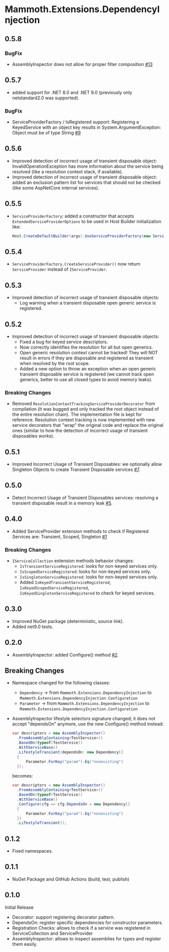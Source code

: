 # Mammoth.Extensions.DependencyInjection

## 0.5.8

### BugFix

- AssemblyInspector does not allow for proper filter composition [#13](https://github.com/PrimordialCode/Mammoth.Extensions.DependencyInjection/issues/13)

## 0.5.7

- added support for .NET 8.0 and .NET 9.0 (previously only netstandard2.0 was supported).

### BugFix

- ServiceProviderFactory / IsRegistered support: Registering a KeyedService with an object key results in System.ArgumentException: Object must be of type String [#9](https://github.com/PrimordialCode/Mammoth.Extensions.DependencyInjection/issues/9)

## 0.5.6

- Improved detection of incorrect usage of transient disposable object: InvalidOperationException has more information about the service being resolved (like a resolution context stack, if available).
- Improved detection of incorrect usage of transient disposable object: added an exclusion pattern list for services that should not be checked (like some AspNetCore internal services).

## 0.5.5

- `ServiceProviderFactory`: added a constructor that accepts `ExtendedServiceProviderOptions` to be used in Host Builder initialization like:
  ```csharp
  Host.CreateDefaultBuilder(args).UseServiceProviderFactory(new ServiceProviderFactory(new ExtendedServiceProviderOptions()))
  ```

## 0.5.4

- `ServiceProviderFactory.CreateServiceProvider()` now return `ServiceProvider` instead of `IServiceProvider`.

## 0.5.3

- Improved detection of incorrect usage of transient disposable objects:
  - Log warning when a transient disposable open generic service is registered.

## 0.5.2

- Improved detection of incorrect usage of transient disposable objects:
  - Fixed a bug for keyed service descriptors.
  - Now correctly identifies the resolution for all but open generics.
  - Open generic resolution context cannot be tracked! They will NOT result in errors if they are disposable and registered as transient when resolved by the root scope.
  - Added a new option to throw an exception when an open generic transient disposable service is registered (we cannot track open generics, better to use all closed types to avoid memory leaks).

### Breaking Changes

- Removed `ResolutionContextTrackingServiceProviderDecorator` from compilation (it was bugged and only tracked the root object instead of the entire resolution chain). The implementation file is kept for reference. Resolution context tracking is now implemented with new service decorators that "wrap" the original code and replace the original ones (similar to how the detection of incorrect usage of transient disposables works).

## 0.5.1

- Improved Incorrect Usage of Transient Disposables: we optionally allow Singleton Objects to create Transient Disposable services [#7](https://github.com/PrimordialCode/Mammoth.Extensions.DependencyInjection/issues/7).

## 0.5.0

- Detect Incorrect Usage of Transient Disposables services: resolving a transient disposable result in a memory leak [#5](https://github.com/PrimordialCode/Mammoth.Extensions.DependencyInjection/issues/5).

## 0.4.0

- Added ServiceProvider extension methods to check if Registered Services are: Transient, Scoped, Singleton [#1](https://github.com/PrimordialCode/Mammoth.Extensions.DependencyInjection/issues/1)

### Breaking Changes

- `IServiceCollection` extension methods behavior changes:
  - `IsTransientServiceRegistered`: looks for non-keyed services only.
  - `IsScopedServiceRegistered`: looks for non-keyed services only.
  - `IsSingletonServiceRegistered`: looks for non-keyed services only.
  - Added `IsKeyedTransientServiceRegistered`, `IsKeyedScopedServiceRegistered`, `IsKeyedSingletonServiceRegistered` to check for keyed services.

## 0.3.0

- Improved NuGet package (deterministic, source link).
- Added net9.0 tests.

## 0.2.0

- AssemblyInspector: added Configure() method [#2](https://github.com/PrimordialCode/Mammoth.Extensions.DependencyInjection/issues/2).

## Breaking Changes

- Namespace changed for the following classes:

  - `Dependency` -> from `Mammoth.Extensions.DependencyInjection` to `Mammoth.Extensions.DependencyInjection.Configuration`
  - `Parameter` -> from `Mammoth.Extensions.DependencyInjection` to `Mammoth.Extensions.DependencyInjection.Configuration`

- AssemblyInspector lifestyle selectors signature changed; it does not accept "dependsOn" anymore, use the new Configure() method instead:

  ```csharp
  var descriptors = new AssemblyInspector()
    .FromAssemblyContaining<TestService>()
    .BasedOn(typeof(TestService))
    .WithServiceBase()
    .LifestyleTransient(dependsOn: new Dependency[]
    {
        Parameter.ForKey("param").Eq("nonexisting")
    });
  ```
  
  becomes:
  
  ```csharp
  var descriptors = new AssemblyInspector()
    .FromAssemblyContaining<TestService>()
    .BasedOn(typeof(TestService))
    .WithServiceBase()
    .Configure(cfg => cfg.DependsOn = new Dependency[]
    {
        Parameter.ForKey("param").Eq("nonexisting")
    })
    .LifestyleTransient();
  ```

## 0.1.2

- Fixed namespaces.

## 0.1.1

- NuGet Package and GitHub Actions (build, test, publish)

## 0.1.0

Initial Release

- Decorator: support registering decorator pattern.
- DependsOn: register specific dependencies for constructor parameters.
- Registration Checks: allows to check if a service was registered in ServiceCollection and ServiceProvider
- AssemblyInspector: allows to inspect assemblies for types and register them easily.